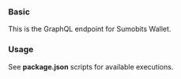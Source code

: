 ### Basic
This is the GraphQL endpoint for Sumobits Wallet. 

### Usage
See **package.json** scripts for available executions.

